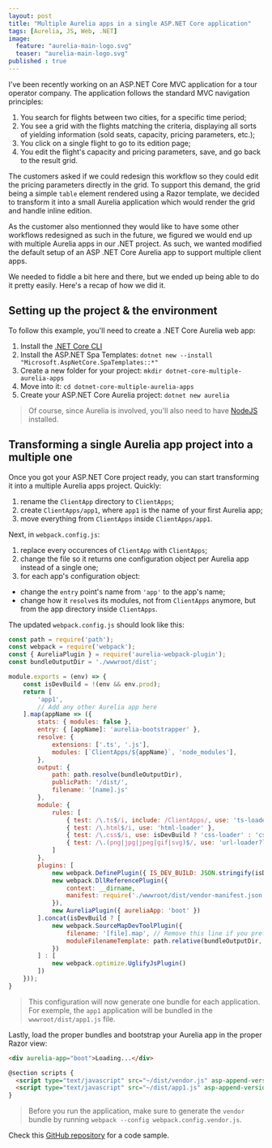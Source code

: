 ```yaml
---
layout: post
title: "Multiple Aurelia apps in a single ASP.NET Core application"
tags: [Aurelia, JS, Web, .NET]
image:
  feature: "aurelia-main-logo.svg"
  teaser: "aurelia-main-logo.svg"
published : true
---
```


I've been recently working on an ASP.NET Core MVC application for a tour operator company. The application follows the 
standard MVC navigation principles:

1. You search for flights between two cities, for a specific time period;
2. You see a grid with the flights matching the criteria, displaying all sorts of yielding information (sold seats, capacity, pricing parameters, etc.);
3. You click on a single flight to go to its edition page;
4. You edit the flight's capacity and pricing parameters, save, and go back to the result grid.

The customers asked if we could redesign this workflow so they could edit the pricing parameters directly in the grid. To support this demand, the grid 
being a simple `table` element rendered using a Razor template, we decided to transform it into a small Aurelia application which would render the grid 
and handle inline edition. 

As the customer also mentionned they would like to have some other workflows redesigned as such in the future, we figured
we would end up with multiple Aurelia apps in our .NET project. As such, we wanted modified the default setup of an ASP .NET Core Aurelia app
to support multiple client apps.

We needed to fiddle a bit here and there, but we ended up being able to do it pretty easily. Here's a recap of how we did it.

## Setting up the project & the environment

To follow this example, you'll need to create a .NET Core Aurelia web app:

1. Install the [.NET Core CLI](https://www.microsoft.com/net/core)
2. Install the ASP.NET Spa Templates: `dotnet new --install "Microsoft.AspNetCore.SpaTemplates::*"`
3. Create a new folder for your project: `mkdir dotnet-core-multiple-aurelia-apps`
4. Move into it: `cd dotnet-core-multiple-aurelia-apps`
5. Create your ASP.NET Core Aurelia project: `dotnet new aurelia`

> Of course, since Aurelia is involved, you'll also need to have [NodeJS](https://nodejs.org/) installed.

## Transforming a single Aurelia app project into a multiple one

Once you got your ASP.NET Core project ready, you can start transforming it into a multiple Aurelia apps project.
Quickly:

1. rename the `ClientApp` directory to `ClientApps`;
2. create `ClientApps/app1`, where `app1` is the name of your first Aurelia app;
3. move everything from `ClientApps` inside `ClientApps/app1`.

Next, in `webpack.config.js`:

1. replace every occurences of `ClientApp` with `ClientApps`;
2. change the file so it returns one configuration object per Aurelia app instead of a single one;
3. for each app's configuration object:
  - change the `entry` point's name from `'app'` to the app's name;
  - change how it `resolve`s its modules, not from `ClientApps` anymore, but from the app directory inside `ClientApps`.

The updated `webpack.config.js` should look like this:

```js
const path = require('path');
const webpack = require('webpack');
const { AureliaPlugin } = require('aurelia-webpack-plugin');
const bundleOutputDir = './wwwroot/dist';

module.exports = (env) => {
    const isDevBuild = !(env && env.prod);
    return [
        'app1',
        // Add any other Aurelia app here
    ].map(appName => ({
        stats: { modules: false },
        entry: { [appName]: 'aurelia-bootstrapper' },
        resolve: {
            extensions: ['.ts', '.js'],
            modules: [`ClientApps/${appName}`, 'node_modules'],
        },
        output: {
            path: path.resolve(bundleOutputDir),
            publicPath: '/dist/',
            filename: '[name].js'
        },
        module: {
            rules: [
                { test: /\.ts$/i, include: /ClientApps/, use: 'ts-loader?silent=true' },
                { test: /\.html$/i, use: 'html-loader' },
                { test: /\.css$/i, use: isDevBuild ? 'css-loader' : 'css-loader?minimize' },
                { test: /\.(png|jpg|jpeg|gif|svg)$/, use: 'url-loader?limit=25000' }
            ]
        },
        plugins: [
            new webpack.DefinePlugin({ IS_DEV_BUILD: JSON.stringify(isDevBuild) }),
            new webpack.DllReferencePlugin({
                context: __dirname,
                manifest: require('./wwwroot/dist/vendor-manifest.json')
            }),
            new AureliaPlugin({ aureliaApp: 'boot' })
        ].concat(isDevBuild ? [
            new webpack.SourceMapDevToolPlugin({
                filename: '[file].map', // Remove this line if you prefer inline source maps
                moduleFilenameTemplate: path.relative(bundleOutputDir, '[resourcePath]')  // Point sourcemap entries to the original file locations on disk
            })
        ] : [
            new webpack.optimize.UglifyJsPlugin()
        ])
    }));
}
```

> This configuration will now generate one bundle for each application. For exemple, the `app1` application will be bundled 
  in the `wwwroot/dist/app1.js` file.

Lastly, load the proper bundles and bootstrap your Aurelia app in the proper Razor view:

```html
<div aurelia-app="boot">Loading...</div>

@section scripts {
  <script type="text/javascript" src="~/dist/vendor.js" asp-append-version="true"></script>
  <script type="text/javascript" src="~/dist/app1.js" asp-append-version="true"></script>
}
```

> Before you run the application, make sure to generate the `vendor` bundle by running `webpack --config webpack.config.vendor.js`.

Check this [GitHub repository](https://github.com/manuel-guilbault/blog-post-aspnet-core-multiple-aurelia-apps) for a code sample.
